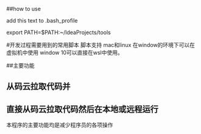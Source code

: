 ##how to use

add this text to .bash_profile

export PATH=$PATH:~/IdeaProjects/tools

#开发过程需要用到的常用脚本 脚本支持 mac和linux
在window的环境下可以在虚拟机中使用 window 10可以直接在wsl中使用。


##主要功能

## 从码云拉取代码并

## 直接从码云拉取代码然后在本地或远程运行

本程序的主要功能均是减少程序员的各项操作